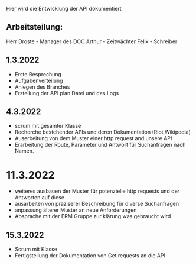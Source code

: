 Hier wird die Entwicklung der API dokumentiert

## Arbeitsteilung:
Herr Droste - Manager des DOC 
Arthur - Zeitwächter
Felix - Schreiber

## 1.3.2022
- Erste Besprechung
- Aufgabenverteilung
- Anlegen des Branches
- Erstellung der API plan Datei und des Logs

## 4.3.2022
- scrum mit gesamter Klasse
- Recherche bestehender APIs und deren Dokumentation (Riot,Wikipedia)
- Auserbeitung von dem Muster einer http request and unsere API
- Erarbeitung der Route, Parameter und Antwort für Suchanfragen nach Namen. 

# 11.3.2022
- weiteres ausbauen der Muster für potenzielle http requests und der Antworten auf diese
- ausarbeiten von präziserer Beschreibung für diverse Suchanfragen
- anpassung älterer Muster an neue Anforderungen
- Absprache mit der ERM Gruppe zur klärung was gebraucht wird

## 15.3.2022
- Scrum mit Klasse
- Fertigstellung der Dokumentation von Get requests an die API
